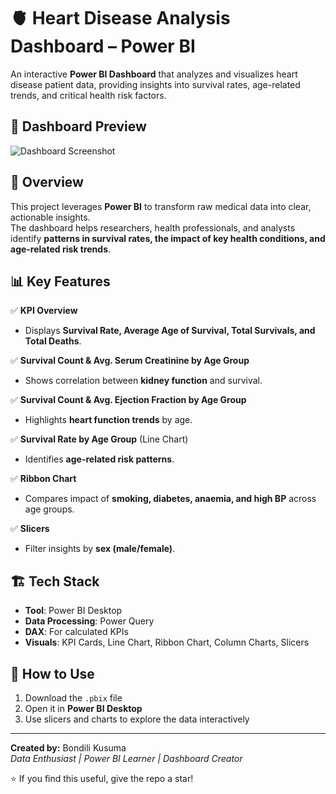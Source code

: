 # 🫀 Heart Disease Analysis Dashboard – Power BI

An interactive **Power BI Dashboard** that analyzes and visualizes heart disease patient data, providing insights into survival rates, age-related trends, and critical health risk factors.

## 📸 Dashboard Preview

![Dashboard Screenshot](https://your-image-url-if-any.com)

## 📌 Overview

This project leverages **Power BI** to transform raw medical data into clear, actionable insights.  
The dashboard helps researchers, health professionals, and analysts identify **patterns in survival rates, the impact of key health conditions, and age-related risk trends**.

## 📊 Key Features

✅ **KPI Overview**  
- Displays **Survival Rate, Average Age of Survival, Total Survivals, and Total Deaths**.

✅ **Survival Count & Avg. Serum Creatinine by Age Group**  
- Shows correlation between **kidney function** and survival.

✅ **Survival Count & Avg. Ejection Fraction by Age Group**  
- Highlights **heart function trends** by age.

✅ **Survival Rate by Age Group** (Line Chart)  
- Identifies **age-related risk patterns**.

✅ **Ribbon Chart**  
- Compares impact of **smoking, diabetes, anaemia, and high BP** across age groups.

✅ **Slicers**  
- Filter insights by **sex (male/female)**.

## 🏗️ Tech Stack

- **Tool**: Power BI Desktop  
- **Data Processing**: Power Query  
- **DAX**: For calculated KPIs  
- **Visuals**: KPI Cards, Line Chart, Ribbon Chart, Column Charts, Slicers

## 🚀 How to Use

1. Download the `.pbix` file  
2. Open it in **Power BI Desktop**  
3. Use slicers and charts to explore the data interactively

---

**Created by:** Bondili Kusuma  
*Data Enthusiast | Power BI Learner | Dashboard Creator*

⭐ If you find this useful, give the repo a star!

